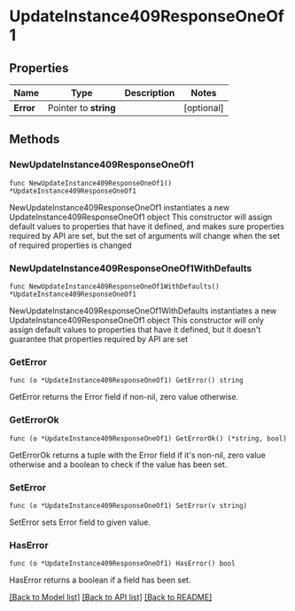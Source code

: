 # UpdateInstance409ResponseOneOf1

## Properties

Name | Type | Description | Notes
------------ | ------------- | ------------- | -------------
**Error** | Pointer to **string** |  | [optional] 

## Methods

### NewUpdateInstance409ResponseOneOf1

`func NewUpdateInstance409ResponseOneOf1() *UpdateInstance409ResponseOneOf1`

NewUpdateInstance409ResponseOneOf1 instantiates a new UpdateInstance409ResponseOneOf1 object
This constructor will assign default values to properties that have it defined,
and makes sure properties required by API are set, but the set of arguments
will change when the set of required properties is changed

### NewUpdateInstance409ResponseOneOf1WithDefaults

`func NewUpdateInstance409ResponseOneOf1WithDefaults() *UpdateInstance409ResponseOneOf1`

NewUpdateInstance409ResponseOneOf1WithDefaults instantiates a new UpdateInstance409ResponseOneOf1 object
This constructor will only assign default values to properties that have it defined,
but it doesn't guarantee that properties required by API are set

### GetError

`func (o *UpdateInstance409ResponseOneOf1) GetError() string`

GetError returns the Error field if non-nil, zero value otherwise.

### GetErrorOk

`func (o *UpdateInstance409ResponseOneOf1) GetErrorOk() (*string, bool)`

GetErrorOk returns a tuple with the Error field if it's non-nil, zero value otherwise
and a boolean to check if the value has been set.

### SetError

`func (o *UpdateInstance409ResponseOneOf1) SetError(v string)`

SetError sets Error field to given value.

### HasError

`func (o *UpdateInstance409ResponseOneOf1) HasError() bool`

HasError returns a boolean if a field has been set.


[[Back to Model list]](../README.md#documentation-for-models) [[Back to API list]](../README.md#documentation-for-api-endpoints) [[Back to README]](../README.md)



